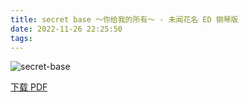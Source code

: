 ```yaml
---
title: secret base 〜你给我的所有〜 - 未闻花名 ED 钢琴版
date: 2022-11-26 22:25:50
tags:
---
```


![secret-base](https://cdn.jsdelivr.net/gh/AnotiaWang/animenz@source/img/secret-base.png)

[下载 PDF](https://cdn.jsdelivr.net/gh/AnotiaWang/animenz@source/sheets/secret-base.pdf)
